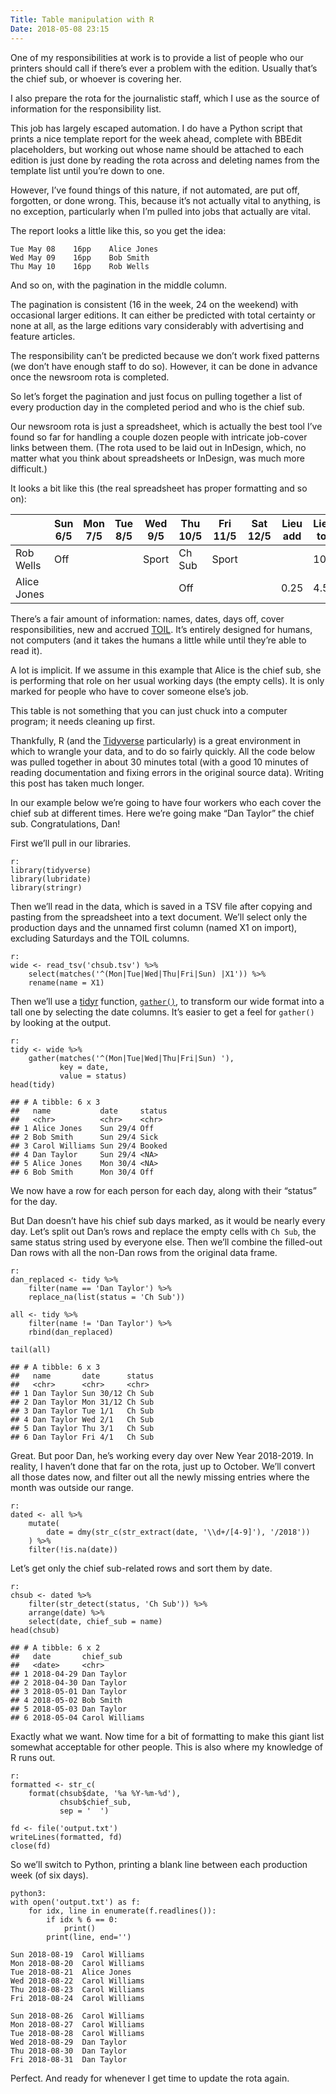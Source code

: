 ```yaml
---
Title: Table manipulation with R
Date: 2018-05-08 23:15
---
```


One of my responsibilities at work is to provide a list of people who our printers should call if there’s ever a problem with the edition. Usually that’s the chief sub, or whoever is covering her.

I also prepare the rota for the journalistic staff, which I use as the source of information for the responsibility list.

This job has largely escaped automation. I do have a Python script that prints a nice template report for the week ahead, complete with BBEdit placeholders, but working out whose name should be attached to each edition is just done by reading the rota across and deleting names from the template list until you’re down to one.

However, I’ve found things of this nature, if not automated, are put off, forgotten, or done wrong. This, because it’s not actually vital to anything, is no exception, particularly when I’m pulled into jobs that actually are vital.

The report looks a little like this, so you get the idea:

    Tue May 08    16pp    Alice Jones
    Wed May 09    16pp    Bob Smith
    Thu May 10    16pp    Rob Wells

And so on, with the pagination in the middle column.

The pagination is consistent (16 in the week, 24 on the weekend) with occasional larger editions. It can either be predicted with total certainty or none at all, as the large editions vary considerably with advertising and feature articles.

The responsibility can’t be predicted because we don’t work fixed patterns (we don’t have enough staff to do so). However, it can be done in advance once the newsroom rota is completed.

So let’s forget the pagination and just focus on pulling together a list of every production day in the completed period and who is the chief sub.

Our newsroom rota is just a spreadsheet, which is actually the best tool I’ve found so far for handling a couple dozen people with intricate job-cover links between them. (The rota used to be laid out in InDesign, which, no matter what you think about spreadsheets or InDesign, was much more difficult.)

It looks a bit like this (the real spreadsheet has proper formatting and so on):

<table>
    <thead>
        <tr>
            <th></th>
            <th>Sun 6/5</th>
            <th>Mon 7/5</th>
            <th>Tue 8/5</th>
            <th>Wed 9/5</th>
            <th>Thu 10/5</th>
            <th>Fri 11/5</th>
            <th>Sat 12/5</th>
            <th>Lieu add</th>
            <th>Lieu tot</th>
        </tr>
    </thead>
    <tbody>
        <tr>
            <td>Rob Wells</td>
            <td>Off</td>
            <td></td>
            <td></td>
            <td>Sport</td>
            <td>Ch Sub</td>
            <td>Sport</td>
            <td></td>
            <td></td>
            <td>10</td>
        </tr>
        <tr>
            <td>Alice Jones</td>
            <td></td>
            <td></td>
            <td></td>
            <td></td>
            <td>Off</td>
            <td></td>
            <td></td>
            <td>0.25</td>
            <td>4.5</td>
        </tr>
    </tbody>
</table>

There’s a fair amount of information: names, dates, days off, cover responsibilities, new and accrued [TOIL][]. It’s entirely designed for humans, not computers (and it takes the humans a little while until they’re able to read it).

[TOIL]: https://www.gov.uk/overtime-your-rights/time-off-and-paid-leave

A lot is implicit. If we assume in this example that Alice is the chief sub, she is performing that role on her usual working days (the empty cells). It is only marked for people who have to cover someone else’s job.

This table is not something that you can just chuck into a computer program; it needs cleaning up first.

Thankfully, R (and the [Tidyverse][] particularly) is a great environment in which to wrangle your data, and to do so fairly quickly. All the code below was pulled together in about 30 minutes total (with a good 10 minutes of reading documentation and fixing errors in the original source data). Writing this post has taken much longer.

[Tidyverse]: https://www.tidyverse.org

In our example below we’re going to have four workers who each cover the chief sub at different times. Here we’re going make “Dan Taylor” the chief sub. Congratulations, Dan!

First we’ll pull in our libraries.

    r:
    library(tidyverse)
    library(lubridate)
    library(stringr)

Then we’ll read in the data, which is saved in a TSV file after copying and pasting from the spreadsheet into a text document. We’ll select only the production days and the unnamed first column (named X1 on import), excluding Saturdays and the TOIL columns.

    r:
    wide <- read_tsv('chsub.tsv') %>%
        select(matches('^(Mon|Tue|Wed|Thu|Fri|Sun) |X1')) %>%
        rename(name = X1)

Then we’ll use a [tidyr][] function, [`gather()`][gather], to transform our wide format into a tall one by selecting the date columns. It’s easier to get a feel for `gather()` by looking at the output.

[tidyr]: http://tidyr.tidyverse.org
[gather]: http://tidyr.tidyverse.org/reference/gather.html

    r:
    tidy <- wide %>%
        gather(matches('^(Mon|Tue|Wed|Thu|Fri|Sun) '),
               key = date,
               value = status)
    head(tidy)

<!-- Comment to separate R code and output -->

    ## # A tibble: 6 x 3
    ##   name           date     status
    ##   <chr>          <chr>    <chr>
    ## 1 Alice Jones    Sun 29/4 Off
    ## 2 Bob Smith      Sun 29/4 Sick
    ## 3 Carol Williams Sun 29/4 Booked
    ## 4 Dan Taylor     Sun 29/4 <NA>
    ## 5 Alice Jones    Mon 30/4 <NA>
    ## 6 Bob Smith      Mon 30/4 Off

We now have a row for each person for each day, along with their “status” for the day.

But Dan doesn’t have his chief sub days marked, as it would be nearly every day. Let’s split out Dan’s rows and replace the empty cells with `Ch Sub`, the same status string used by everyone else. Then we’ll combine the filled-out Dan rows with all the non-Dan rows from the original data frame.

    r:
    dan_replaced <- tidy %>%
        filter(name == 'Dan Taylor') %>%
        replace_na(list(status = 'Ch Sub'))

    all <- tidy %>%
        filter(name != 'Dan Taylor') %>%
        rbind(dan_replaced)

    tail(all)

<!-- Comment to separate R code and output -->

    ## # A tibble: 6 x 3
    ##   name       date      status
    ##   <chr>      <chr>     <chr>
    ## 1 Dan Taylor Sun 30/12 Ch Sub
    ## 2 Dan Taylor Mon 31/12 Ch Sub
    ## 3 Dan Taylor Tue 1/1   Ch Sub
    ## 4 Dan Taylor Wed 2/1   Ch Sub
    ## 5 Dan Taylor Thu 3/1   Ch Sub
    ## 6 Dan Taylor Fri 4/1   Ch Sub

Great. But poor Dan, he’s working every day over New Year 2018-2019. In reality, I haven’t done that far on the rota, just up to October. We’ll convert all those dates now, and filter out all the newly missing entries where the month was outside our range.

    r:
    dated <- all %>%
        mutate(
            date = dmy(str_c(str_extract(date, '\\d+/[4-9]'), '/2018'))
        ) %>%
        filter(!is.na(date))

Let’s get only the chief sub-related rows and sort them by date.

    r:
    chsub <- dated %>%
        filter(str_detect(status, 'Ch Sub')) %>%
        arrange(date) %>%
        select(date, chief_sub = name)
    head(chsub)

<!-- Comment to separate R code and output -->

    ## # A tibble: 6 x 2
    ##   date       chief_sub
    ##   <date>     <chr>
    ## 1 2018-04-29 Dan Taylor
    ## 2 2018-04-30 Dan Taylor
    ## 3 2018-05-01 Dan Taylor
    ## 4 2018-05-02 Bob Smith
    ## 5 2018-05-03 Dan Taylor
    ## 6 2018-05-04 Carol Williams

Exactly what we want. Now time for a bit of formatting to make this giant list somewhat acceptable for other people. This is also where my knowledge of R runs out.

    r:
    formatted <- str_c(
        format(chsub$date, '%a %Y-%m-%d'),
               chsub$chief_sub,
               sep = '  ')

    fd <- file('output.txt')
    writeLines(formatted, fd)
    close(fd)

So we’ll switch to Python, printing a blank line between each production week (of six days).

    python3:
    with open('output.txt') as f:
        for idx, line in enumerate(f.readlines()):
            if idx % 6 == 0:
                print()
            print(line, end='')

<!-- Comment to separate R code and output -->

    Sun 2018-08-19  Carol Williams
    Mon 2018-08-20  Carol Williams
    Tue 2018-08-21  Alice Jones
    Wed 2018-08-22  Carol Williams
    Thu 2018-08-23  Carol Williams
    Fri 2018-08-24  Carol Williams

    Sun 2018-08-26  Carol Williams
    Mon 2018-08-27  Carol Williams
    Tue 2018-08-28  Carol Williams
    Wed 2018-08-29  Dan Taylor
    Thu 2018-08-30  Dan Taylor
    Fri 2018-08-31  Dan Taylor

Perfect. And ready for whenever I get time to update the rota again.
